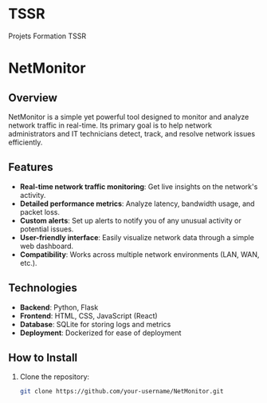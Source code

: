 # TSSR
Projets Formation TSSR

# NetMonitor

## Overview
NetMonitor is a simple yet powerful tool designed to monitor and analyze network traffic in real-time. Its primary goal is to help network administrators and IT technicians detect, track, and resolve network issues efficiently. 

## Features
- **Real-time network traffic monitoring**: Get live insights on the network's activity.
- **Detailed performance metrics**: Analyze latency, bandwidth usage, and packet loss.
- **Custom alerts**: Set up alerts to notify you of any unusual activity or potential issues.
- **User-friendly interface**: Easily visualize network data through a simple web dashboard.
- **Compatibility**: Works across multiple network environments (LAN, WAN, etc.).

## Technologies
- **Backend**: Python, Flask
- **Frontend**: HTML, CSS, JavaScript (React)
- **Database**: SQLite for storing logs and metrics
- **Deployment**: Dockerized for ease of deployment

## How to Install
1. Clone the repository:
   ```bash
   git clone https://github.com/your-username/NetMonitor.git
